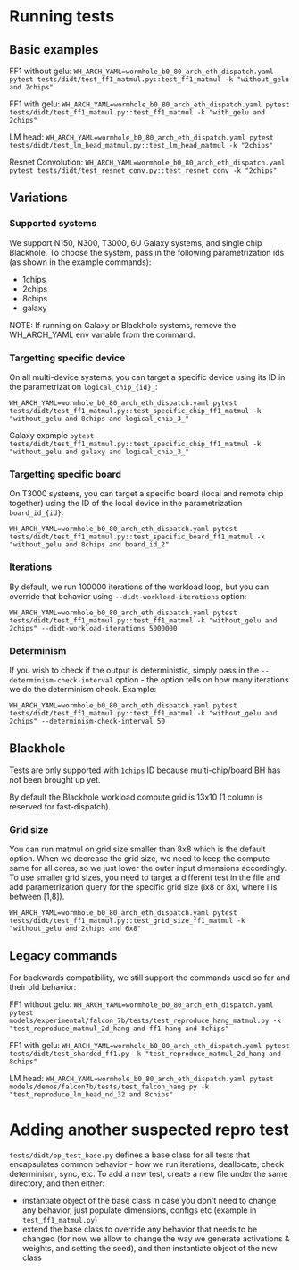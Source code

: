 # Running tests

## Basic examples

FF1 without gelu: `WH_ARCH_YAML=wormhole_b0_80_arch_eth_dispatch.yaml pytest tests/didt/test_ff1_matmul.py::test_ff1_matmul -k "without_gelu and 2chips"`

FF1 with gelu: `WH_ARCH_YAML=wormhole_b0_80_arch_eth_dispatch.yaml pytest tests/didt/test_ff1_matmul.py::test_ff1_matmul -k "with_gelu and 2chips"`

LM head: `WH_ARCH_YAML=wormhole_b0_80_arch_eth_dispatch.yaml pytest tests/didt/test_lm_head_matmul.py::test_lm_head_matmul -k "2chips"`

Resnet Convolution: `WH_ARCH_YAML=wormhole_b0_80_arch_eth_dispatch.yaml pytest tests/didt/test_resnet_conv.py::test_resnet_conv -k "2chips"`

## Variations

### Supported systems

We support N150, N300, T3000, 6U Galaxy systems, and single chip Blackhole. To choose the system, pass in the following parametrization ids (as shown in the example commands):
- 1chips
- 2chips
- 8chips
- galaxy

NOTE: If running on Galaxy or Blackhole systems, remove the WH_ARCH_YAML env variable from the command.

### Targetting specific device

On all multi-device systems, you can target a specific device using its ID in the parametrization `logical_chip_{id}_`:

`WH_ARCH_YAML=wormhole_b0_80_arch_eth_dispatch.yaml pytest tests/didt/test_ff1_matmul.py::test_specific_chip_ff1_matmul -k "without_gelu and 8chips and logical_chip_3_"`

Galaxy example
`pytest tests/didt/test_ff1_matmul.py::test_specific_chip_ff1_matmul -k "without_gelu and galaxy and logical_chip_3_"`

### Targetting specific board

On T3000 systems, you can target a specific board (local and remote chip together) using the ID of the local device in the parametrization `board_id_{id}`:

`WH_ARCH_YAML=wormhole_b0_80_arch_eth_dispatch.yaml pytest tests/didt/test_ff1_matmul.py::test_specific_board_ff1_matmul -k "without_gelu and 8chips and board_id_2"`

### Iterations

By default, we run 100000 iterations of the workload loop, but you can override that behavior using `--didt-workload-iterations` option:

`WH_ARCH_YAML=wormhole_b0_80_arch_eth_dispatch.yaml pytest tests/didt/test_ff1_matmul.py::test_ff1_matmul -k "without_gelu and 2chips" --didt-workload-iterations 5000000`

### Determinism

If you wish to check if the output is deterministic, simply pass in the `--determinism-check-interval` option - the option tells on how many iterations we do the determinism check. Example:

`WH_ARCH_YAML=wormhole_b0_80_arch_eth_dispatch.yaml pytest tests/didt/test_ff1_matmul.py::test_ff1_matmul -k "without_gelu and 2chips" --determinism-check-interval 50`

## Blackhole

Tests are only supported with `1chips` ID because multi-chip/board BH has not been brought up yet.

By default the Blackhole workload compute grid is 13x10 (1 column is reserved for fast-dispatch).

### Grid size

You can run matmul on grid size smaller than 8x8 which is the default option. When we decrease the grid size, we need to keep the compute same for all cores, so we just lower the outer input dimensions accordingly.
To use smaller grid sizes, you need to target a different test in the file and add parametrization query for the specific grid size (ix8 or 8xi, where i is between [1,8]).

`WH_ARCH_YAML=wormhole_b0_80_arch_eth_dispatch.yaml pytest tests/didt/test_ff1_matmul.py::test_grid_size_ff1_matmul -k "without_gelu and 2chips and 6x8"`


## Legacy commands

For backwards compatibility, we still support the commands used so far and their old behavior:

FF1 without gelu: `WH_ARCH_YAML=wormhole_b0_80_arch_eth_dispatch.yaml pytest models/experimental/falcon_7b/tests/test_reproduce_hang_matmul.py -k "test_reproduce_matmul_2d_hang and ff1-hang and 8chips"`

FF1 with gelu: `WH_ARCH_YAML=wormhole_b0_80_arch_eth_dispatch.yaml pytest tests/didt/test_sharded_ff1.py -k "test_reproduce_matmul_2d_hang and 8chips"`

LM head: `WH_ARCH_YAML=wormhole_b0_80_arch_eth_dispatch.yaml pytest models/demos/falcon7b/tests/test_falcon_hang.py -k "test_reproduce_lm_head_nd_32 and 8chips"`




# Adding another suspected repro test

`tests/didt/op_test_base.py` defines a base class for all tests that encapsulates common behavior - how we run iterations, deallocate, check determinism, sync, etc.  To add a new test, create a new file under the same directory, and then either:
- instantiate object of the base class in case you don't need to change any behavior, just populate dimensions, configs etc (example in `test_ff1_matmul.py`)
- extend the base class to override any behavior that needs to be changed (for now we allow to change the way we generate activations & weights, and setting the seed), and then instantiate object of the new class
